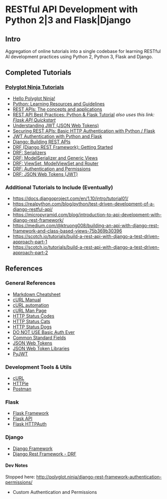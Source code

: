 # RESTful API Development with Python 2|3 and Flask|Django

## Intro

Aggregation of online tutorials into a single codebase for learning RESTful AI development practices using Python 2, Python 3, Flask and Django.

## Completed Tutorials

### [Polyglot Ninja Tutorials](http://polyglot.ninja/)
* [Hello Polyglot Ninja!](http://polyglot.ninja/hello-polyglot-ninja/)
* [Python: Learning Resources and Guidelines](http://polyglot.ninja/python-learning-resources-guidelines/)
* [REST APIs: The concepts and applications](http://polyglot.ninja/rest-apis-concepts-applications/)
* [REST API Best Practices: Python & Flask Tutorial](http://polyglot.ninja/rest-api-best-practices-python-flask-tutorial/) _also uses this link: [Flask API Quickstart](http://flask-restful.readthedocs.io/en/0.3.5/quickstart.html)_
* [Understanding JWT (JSON Web Tokens)](http://polyglot.ninja/understanding-jwt-json-web-tokens/)
* [Securing REST APIs: Basic HTTP Authentication with Python / Flask](http://polyglot.ninja/securing-rest-apis-basic-http-authentication-python-flask/)
* [JWT Authentication with Python and Flask](http://polyglot.ninja/jwt-authentication-python-flask/)
* [Django: Building REST APIs](http://polyglot.ninja/django-building-rest-apis/)
* [DRF (Django REST Framework): Getting Started](http://polyglot.ninja/django-rest-framework-getting-started/)
* [DRF: Serializers](http://polyglot.ninja/django-rest-framework-serializers/)
* [DRF: ModelSerializer and Generic Views](http://polyglot.ninja/django-rest-framework-modelserializer-generic-views/)
* [DRF: ViewSet, ModelViewSet and Router](http://polyglot.ninja/django-rest-framework-viewset-modelviewset-router/)
* [DRF: Authentication and Permissions](http://polyglot.ninja/django-rest-framework-authentication-permissions/)
* [DRF: JSON Web Tokens (JWT)](http://polyglot.ninja/django-rest-framework-json-web-tokens-jwt/)

### Additional Tutorials to Include (Eventually)

* https://docs.djangoproject.com/en/1.10/intro/tutorial01/
* https://realpython.com/blog/python/test-driven-development-of-a-django-restful-api/
* https://micropyramid.com/blog/introduction-to-api-development-with-django-rest-framework/
* https://medium.com/@ktruong008/building-an-api-with-django-rest-framework-and-class-based-views-75b369b30396
* https://scotch.io/tutorials/build-a-rest-api-with-django-a-test-driven-approach-part-1
* https://scotch.io/tutorials/build-a-rest-api-with-django-a-test-driven-approach-part-2

## References

### General References

* [Markdown Cheatsheet](https://github.com/adam-p/markdown-here/wiki/Markdown-Cheatsheet#links)
* [cURL Manual](https://curl.haxx.se/docs/manual.html)
* [cURL automation](https://curl.haxx.se/docs/httpscripting.html)
* [cURL Man Page](https://curl.haxx.se/docs/manpage.html)
* [HTTP Status Codes](https://httpstatuses.com/)
* [HTTP Status Cats](https://http.cat/)
* [HTTP Status Dogs](https://httpstatusdogs.com/)
* [DO NOT USE Basic Auth Ever](https://security.stackexchange.com/questions/988/is-basic-auth-secure-if-done-over-https)
* [Common Standard Fields](https://en.wikipedia.org/wiki/JSON_Web_Token#Standard_fields)
* [JSON Web Tokens](https://jwt.io/)
* [JSON Web Token Libraries](https://jwt.io/#libraries)
* [PyJWT](https://github.com/jpadilla/pyjwt/)

### Development Tools & Utils

* [cURL](https://curl.haxx.se/)
* [HTTPie](https://httpie.org/)
* [Postman](https://www.getpostman.com/)

### Flask

* [Flask Framework](http://flask.pocoo.org/)
* [Flask API](http://www.flaskapi.org/)
* [Flask HTTPAuth](https://github.com/miguelgrinberg/Flask-HTTPAuth)

### Django

* [Django Framework](https://www.djangoproject.com/)
* [Django Rest Framework - DRF](http://www.django-rest-framework.org/)

#### Dev Notes

Stopped here: http://polyglot.ninja/django-rest-framework-authentication-permissions/

- Custom Authentication and Permissions
